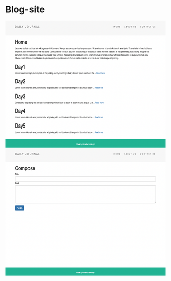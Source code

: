 # Blog-site
<img src="https://github.com/anshumanbisoyi/Blog-site/blob/master/views/partials/homeScreen.png" width= 700px height= 400px>
<img src="https://github.com/anshumanbisoyi/Blog-site/blob/master/views/partials/composeScreen.png" width= 700px height= 400px>
